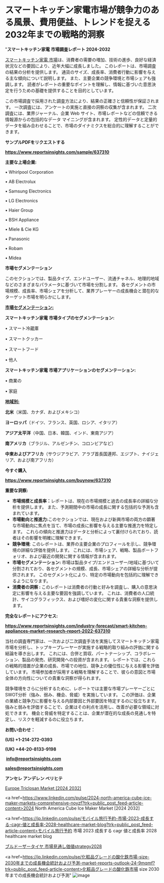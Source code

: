 # スマートキッチン家電市場が競争力のある風景、費用便益、トレンドを捉える2032年までの戦略的洞察

"<strong>スマートキッチン家電 市場調査レポート 2024-2032</strong>

<a href=https://www.reportsinsights.com/sample/637310>スマートキッチン家電 市場</a>は、消費者の需要の増加、技術の進歩、良好な経済状況などの要因により、近年大幅に成長しました。 このレポートは、市場調査の結果の分析を提供します。 通貨のサイズ、成長率、消費者行動に影響を与える主な傾向について説明します。 また、主要企業の競争環境と市場シェアも強調します。 読者がレポートの重要なポイントを理解し、情報に基づいた意思決定を行うための基礎を提供することを目的としています。

この市場調査で採用された調査方法により、結果の正確さと信頼性が保証されます。 一次調査には、アンケートの実施と直接の洞察の収集が含まれます。 二次調査には、業界ジャーナル、企業 Web サイト、市場レポートなどの信頼できる情報源からの包括的なデータ マイニングが含まれます。 定性的データと定量的データを組み合わせることで、市場のダイナミクスを総合的に理解することができます。

<strong><b>サンプルPDFをリクエストする</b></strong>

<a href=https://www.reportsinsights.com/sample/637310><strong><u>https://www.reportsinsights.com/sample/637310</u></strong></a>

<strong>主要な上場企業:</strong>

• Whirlpool Corporation

• AB Electrolux

• Samsung Electronics

• LG Electronics

• Haier Group

• BSH Appliance

• Miele & Cie KG

• Panasonic

• Robam

• Midea

<strong>市場セグメンテーション</strong>

このセクションでは、製品タイプ、エンドユーザー、流通チャネル、地理的地域などのさまざまなパラメータに基づいて市場を分割します。 各セグメントの市場規模、成長率、市場シェアを分析して、業界プレーヤーの成長機会と潜在的なターゲット市場を明らかにします。

<strong><u>市場セグメンテーション</u></strong><strong><u>:</u></strong>

<strong>スマートキッチン家電 市場タイプのセグメンテーション:</strong>

• スマート冷蔵庫

• スマートクッカー

• スマートフード

• 他人

<strong>スマートキッチン家電 市場アプリケーションのセグメンテーション:</strong>

• 商業の

• 家庭

<strong><u>地域別</u></strong><strong><u>:</u></strong>

<strong>北米</strong>（米国、カナダ、およびメキシコ）

<strong>ヨーロッパ</strong>（ドイツ、フランス、英国、ロシア、イタリア）

<strong>アジア太平洋</strong>（中国、日本、韓国、インド、東南アジア）

<strong>南アメリカ</strong>（ブラジル、アルゼンチン、コロンビアなど）

<strong>中東およびアフリカ</strong>（サウジアラビア、アラブ首長国連邦、エジプト、ナイジェリア、および南アフリカ）

<strong>今すぐ購入</strong>

<a href=https://www.reportsinsights.com/buynow/637310><strong><u>https://www.reportsinsights.com/buynow/637310</u></strong></a>

<strong>重要な洞察:</strong>
<ul>
  <li><strong>市場規模と成長率：</strong>レポートは、現在の市場規模と過去の成長率の詳細な分析を提供します。 また、予測期間中の市場の成長に関する包括的な予測も含まれています。</li>
  <li><strong>市場動向と推進力:</strong>このセクションでは、現在および新興市場の両方の顕著な市場動向に焦点を当て、市場の成長に影響を与える主要な推進力を特定します。 これらの傾向と推進力はデータと分析によって裏付けられており、読者はその影響を明確に理解できます。</li>
  <li><strong>競争環境</strong>: このレポートは、業界の主要企業のプロフィールを示し、競争環境の詳細な評価を提供します。 これには、市場シェア、戦略、製品ポートフォリオ、および最近の開発に関する情報が含まれます。</li>
  <li><strong>市場セグメンテーション: </strong>市場は製品タイプ/エンドユーザー/地域に基づいて分割されており、各セグメントの規模、成長、市場シェアの詳細な分析が提供されます。 このセグメント化により、特定の市場動向を包括的に理解できるようになります。</li>
  <li><strong>消費者の洞察 : </strong>このレポートは消費者の行動と好みを調査し、購入の意思決定に影響を与える主要な要因を強調しています。 これは、消費者の人口統計、サイコグラフィックス、および嗜好の変化に関する貴重な洞察を提供します。</li>
</ul>
<strong>完全なレポートにアクセス:</strong>

<a href=https://www.reportsinsights.com/industry-forecast/smart-kitchen-appliances-market-research-report-2022-637310><strong><u><b>https://www.reportsinsights.com/industry-forecast/smart-kitchen-appliances-market-research-report-2022-637310</b></u></strong></a>

当社の調査専門家は、一次および二次調査手法を実施してスマートキッチン家電市場を分析し、トップキープレーヤーが実施する戦略的取り組みの評価に関する結論を導き出します。 これには、合併と買収、パートナーシップ、コラボレーション、製品の発売、研究開発への投資が含まれます。 レポートでは、これらの戦略的措置が企業の成長、市場での地位、競争上の優位性に与える影響を評価しています。 市場参加者が採用する戦略を理解することで、彼らの意図と市場全体の方向性についての貴重な洞察が得られます。

競争環境をさらに分析するために、レポートでは主要な市場プレーヤーごとにSWOT分析（強み、弱み、機会、脅威）を実施しています。 この評価は、企業の業績と競争力に影響を与える内部要因と外部要因を特定するのに役立ちます。 強みと弱みを評価することで、企業はその利点を活用し、改善が必要な領域に対処できます。 機会と脅威を特定することは、企業が潜在的な成長の見通しを特定し、リスクを軽減するのに役立ちます。

<strong>お問い合わせ：</strong>

<strong>(US) +1-214-272-0393</strong>

<strong>(UK) +44-20-8133-9198</strong>

<strong> </strong><a href=info@reportsinsights.com><strong><u>info@reportsinsights.com</u></strong></a>

<a href=sales@reportsinsights.com><strong><u>sales@reportsinsights.com</u></strong></a>

<strong>アンセレ アンデレン ベリヒテ</strong>

<a href=https://www.linkedin.com/pulse/europe-triclosan-markets-2024-comprehensive-lofse/>Europe Triclosan Market [2024 2032]</a>

<a href=https://www.linkedin.com/pulse/2024-north-america-cube-ice-maker-markets-comprehensive-noyzf?trk=public_post_feed-article-content>2024 North America Cube Ice Maker Market [2024 2032]</a>

<a href=https://jp.linkedin.com/pulse/モバイル旅行予約-市場-2023-成長する-cagr-値と成長率-2028-healthcare-market-blog?trk=public_post_feed-article-content>モバイル旅行予約 市場 2023 成長する cagr 値と成長率 2028 healthcare market blog</a>

<a href=https://www.linkedin.com/pulse/ブルドーザータイヤ-市場見通し価値strategy2028-reports-insights-expert/>ブルドーザータイヤ 市場見通し価値strategy2028</a>

<a href=https://jp.linkedin.com/pulse/化粧品グレードの酸化鉄市場-size-2030年までの成長機会統計および予測-market-reports-outlook-24-9mqmf?trk=public_post_feed-article-content>化粧品グレードの酸化鉄市場 size 2030年までの成長機会統計および予測</a>"
![image](https://github.com/gayatrid12/RIResearch/assets/158473851/8b29eb3f-2d9e-4035-b344-47138825d5da)
